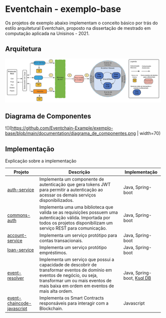 # Eventchain - exemplo-base

Os projetos de exemplo abaixo implementam o conceito básico por trás do estilo arquitetural Eventchain, proposto na dissertação de mestrado em computação aplicada na Unisinos - 2021.

## Arquitetura
![alt text](documentation/architectural_style_proposed_v2_horizontal.png)

## Diagrama de Componentes
![](https://github.com/Eventchain-Example/exemplo-base/blob/main/documentation/diagrama_de_componentes.png | width=70)

## Implementação
Explicação sobre a implementação

|  **Projeto** | **Descrição** | **Implementação** |
| -----------|------------------------------|----------|
| [auth-service](auth-service) | Implementa um componente de autenticação que gera tokens JWT para permitir a autenticação ao acessar os demais serviços disponibilizados.| Java, Spring-boot |
| [commons-auth](commons-auth) | Implementa uma uma biblioteca que valida se as requisições possuem uma autenticação válida. Importada por todos os projetos disponibilizam um serviço REST para comunicação.| Java, Spring-boot |
| [account-service](account-service) | Implementa um serviço protótipo para contas transacionais. | Java, Spring-boot  |
| [loan-service](loan-service) | Implementa um serviço protótipo empréstimos. | Java, Spring-boot  |
| [event-resolver](event-resolver) | Implementa um serviço que possui a capacidade de descobrir de transformar eventos de domínio em eventos de negócio, ou seja, transformar um ou mais eventos de mais baixa em ordem em eventos de mais alta ordem. | Java, Spring-boot, [Ksql DB](https://ksqldb.io/)| 
| [event-chaincode-javascript](event-chaincode-javascript) | Implementa os Smart Contracts responsáveis para interagir com a Blockchain. | Javascript | 
